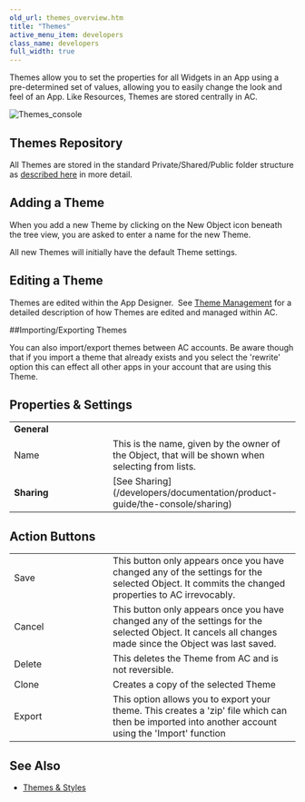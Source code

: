 ```yaml
---
old_url: themes_overview.htm
title: "Themes"
active_menu_item: developers
class_name: developers
full_width: true
---
```



Themes allow you to set the properties for all Widgets in an App using a pre-determined set of values, allowing you to easily change the look and feel of an App. Like Resources, Themes are stored centrally in AC.

![Themes\_console](/img/docs/themes_console.zoom50.png)

## Themes Repository

All Themes are stored in the standard Private/Shared/Public folder structure as [described here](/developers/documentation/product-guide/the-console/private-shared-and-public-fol) in more detail.

## Adding a Theme

When you add a new Theme by clicking on the New Object icon beneath the tree view, you are asked to enter a name for the new Theme.

All new Themes will initially have the default Theme settings.

## Editing a Theme

Themes are edited within the App Designer.  See [Theme Management](/developers/documentation/product-guide/content-and-app-layout/introduction/themes-styles/themesmanage) for a detailed description of how Themes are edited and managed within AC.

##Importing/Exporting Themes

You can also import/export themes between AC accounts. Be aware though that if you import a theme that already exists and you select the 'rewrite' option this can effect all other apps in your account that are using this Theme.

## Properties & Settings

<table>
<tr>
<td width="126">
  <strong>General</strong>

</td>
<td width="16">
</td>
<td>
</td>
</tr>
<tr>
<td width="126">
Name

</td>
<td width="16">
</td>
<td>
This is the name, given by the owner of the Object, that will be shown when selecting from lists.

</td>
</tr>
<tr>
<td width="126">
  <strong>Sharing</strong>

</td>
<td width="16">
</td>
<td>
[See Sharing](/developers/documentation/product-guide/the-console/sharing)

</td>
</tr>
</table>

## Action Buttons

<table>
<tr>
<td width="126">
Save

</td>
<td width="16">
</td>
<td>
This button only appears once you have changed any of the settings for the selected Object. It commits the changed properties to AC irrevocably.

</td>
</tr>
<tr>
<td width="126">
Cancel

</td>
<td width="16">
</td>
<td>
This button only appears once you have changed any of the settings for the selected Object. It cancels all changes made since the Object was last saved.

</td>
</tr>
<tr>
<td width="126">
Delete

</td>
<td width="16">
</td>
<td>
This deletes the Theme from AC and is not reversible.

</td>
</tr>
<tr>
<td width="126">
Clone

</td>
<td width="16">
</td>
<td>
Creates a copy of the selected Theme

</td>
</tr>
<tr>
<td width="126">
Export

</td>
<td width="16">
</td>
<td>
This option allows you to export your theme. This creates a 'zip' file which can then be imported into another account using the 'Import' function

</td>
</tr>
</table>

## See Also

 - [Themes & Styles](/developers/documentation/product-guide/content-and-app-layout/introduction/themes-styles/)

